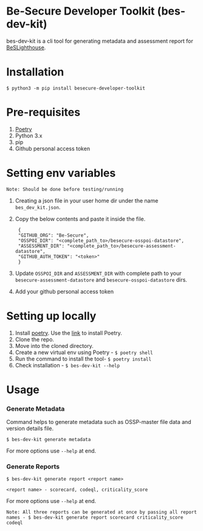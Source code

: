 # Be-Secure Developer Toolkit (bes-dev-kit)

bes-dev-kit is a cli tool for generating metadata and assessment report for [BeSLighthouse](https://github.com/Be-Secure/BeSLighthouse).

# Installation

`$ python3 -m pip install besecure-developer-toolkit`

# Pre-requisites

1. [Poetry](https://python-poetry.org/)
2. Python 3.x
3. pip
4. Github personal access token

# Setting env variables

`Note: Should be done before testing/running`

1. Creating a json file in your user home dir under the name `bes_dev_kit.json`.
2. Copy the below contents and paste it inside the file.
   
        {
        "GITHUB_ORG": "Be-Secure",
        "OSSPOI_DIR": "<complete_path_to>/besecure-osspoi-datastore",
        "ASSESSMENT_DIR": "<complete_path_to>/besecure-assessment-datastore",
        "GITHUB_AUTH_TOKEN": "<token>"
        }
3. Update `OSSPOI_DIR` and `ASSESSMENT_DIR` with complete path to your `besecure-assessment-datastore` and `besecure-osspoi-datastore`  dirs.
4. Add your github personal access token


# Setting up locally

1. Install [poetry](https://python-poetry.org/). Use the [link](https://python-poetry.org/docs/) to install Poetry.
2. Clone the repo.
3. Move into the cloned directory.
4. Create a new virtual env using Poetry - `$ poetry shell`
5. Run the command to install the tool- `$ poetry install`
6. Check installation - `$ bes-dev-kit --help`

# Usage

### Generate Metadata

Command helps to generate metadata such as OSSP-master file data and version details file.

`$ bes-dev-kit generate metadata`

For more options use `--help` at end.

### Generate Reports

`$ bes-dev-kit generate report <report name>`

`<report name> - scorecard, codeql, criticality_score`

For more options use `--help` at end.

`Note: All three reports can be generated at once by passing all report names - $ bes-dev-kit generate report scorecard criticality_score codeql`
